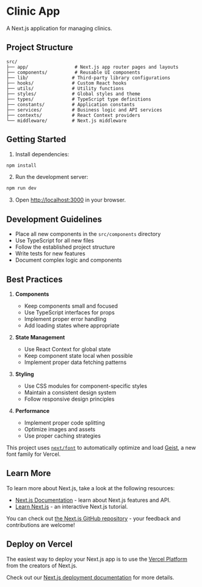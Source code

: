 # Clinic App

A Next.js application for managing clinics.

## Project Structure

```
src/
├── app/                 # Next.js app router pages and layouts
├── components/          # Reusable UI components
├── lib/                # Third-party library configurations
├── hooks/              # Custom React hooks
├── utils/              # Utility functions
├── styles/             # Global styles and theme
├── types/              # TypeScript type definitions
├── constants/          # Application constants
├── services/           # Business logic and API services
├── contexts/           # React Context providers
└── middleware/         # Next.js middleware
```

## Getting Started

1. Install dependencies:
```bash
npm install
```

2. Run the development server:
```bash
npm run dev
```

3. Open [http://localhost:3000](http://localhost:3000) in your browser.

## Development Guidelines

- Place all new components in the `src/components` directory
- Use TypeScript for all new files
- Follow the established project structure
- Write tests for new features
- Document complex logic and components

## Best Practices

1. **Components**
   - Keep components small and focused
   - Use TypeScript interfaces for props
   - Implement proper error handling
   - Add loading states where appropriate

2. **State Management**
   - Use React Context for global state
   - Keep component state local when possible
   - Implement proper data fetching patterns

3. **Styling**
   - Use CSS modules for component-specific styles
   - Maintain a consistent design system
   - Follow responsive design principles

4. **Performance**
   - Implement proper code splitting
   - Optimize images and assets
   - Use proper caching strategies

This project uses [`next/font`](https://nextjs.org/docs/app/building-your-application/optimizing/fonts) to automatically optimize and load [Geist](https://vercel.com/font), a new font family for Vercel.

## Learn More

To learn more about Next.js, take a look at the following resources:

- [Next.js Documentation](https://nextjs.org/docs) - learn about Next.js features and API.
- [Learn Next.js](https://nextjs.org/learn) - an interactive Next.js tutorial.

You can check out [the Next.js GitHub repository](https://github.com/vercel/next.js) - your feedback and contributions are welcome!

## Deploy on Vercel

The easiest way to deploy your Next.js app is to use the [Vercel Platform](https://vercel.com/new?utm_medium=default-template&filter=next.js&utm_source=create-next-app&utm_campaign=create-next-app-readme) from the creators of Next.js.

Check out our [Next.js deployment documentation](https://nextjs.org/docs/app/building-your-application/deploying) for more details.
